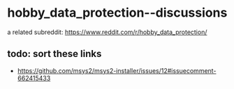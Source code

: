 # hobby_data_protection--discussions

a related subreddit: https://www.reddit.com/r/hobby_data_protection/

## todo: sort these links

* https://github.com/msys2/msys2-installer/issues/12#issuecomment-662415433


